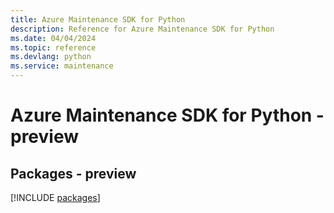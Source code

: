 ```yaml
---
title: Azure Maintenance SDK for Python
description: Reference for Azure Maintenance SDK for Python
ms.date: 04/04/2024
ms.topic: reference
ms.devlang: python
ms.service: maintenance
---
```

# Azure Maintenance SDK for Python - preview
## Packages - preview
[!INCLUDE [packages](maintenance-index.md)]